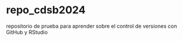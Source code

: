 # repo_cdsb2024
repositorio de prueba para aprender sobre el control de versiones con GitHub y RStudio 
